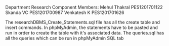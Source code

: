 Department Research Component
Members: Mehul Thakral PES1201701122
        Skanda VC PES1201700987
        Venkatesh K PES1201701626

The researchDBMS_Create_Statements.sql file has all the create table and insert commands. In phpMyAdmin, the statements have to be pasted and run in order to create the table with it's associated data.
The queries.sql has all the queries which can be run in phpMyAdmin SQL tab
